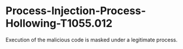 # Process-Injection-Process-Hollowing-T1055.012
Execution of the malicious code is masked under a legitimate process.

